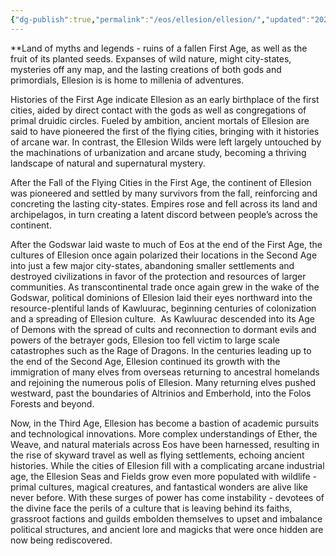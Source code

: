 ```yaml
---
{"dg-publish":true,"permalink":"/eos/ellesion/ellesion/","updated":"2024-12-22T20:30:08.970-05:00"}
---
```


**Land of myths and legends - ruins of a fallen First Age, as well as the fruit of its planted seeds. Expanses of wild nature, might city-states, mysteries off any map, and the lasting creations of both gods and primordials, Ellesion is is home to millenia of adventures. 

Histories of the First Age indicate Ellesion as an early birthplace of the first cities, aided by direct contact with the gods as well as congregations of primal druidic circles. Fueled by ambition, ancient mortals of Ellesion are said to have pioneered the first of the flying cities, bringing with it histories of arcane war. In contrast, the Ellesion Wilds were left largely untouched by the machinations of urbanization and arcane study, becoming a thriving landscape of natural and supernatural mystery. 

After the Fall of the Flying Cities in the First Age, the continent of Ellesion was pioneered and settled by many survivors from the fall, reinforcing and concreting the lasting city-states. Empires rose and fell across its land and archipelagos, in turn creating a latent discord between people’s across the continent. 

After the Godswar laid waste to much of Eos at the end of the First Age, the cultures of Ellesion once again polarized their locations in the Second Age into just a few major city-states, abandoning smaller settlements and destroyed civilizations in favor of the protection and resources of larger communities. As transcontinental trade once again grew in the wake of the Godswar, political dominions of Ellesion laid their eyes northward into the resource-plentiful lands of Kawluurac, beginning centuries of colonization and a spreading of Ellesion culture.  As Kawluurac descended into its Age of Demons with the spread of cults and reconnection to dormant evils and powers of the betrayer gods, Ellesion too fell victim to large scale catastrophes such as the Rage of Dragons. In the centuries leading up to the end of the Second Age, Ellesion continued its growth with the immigration of many elves from overseas returning to ancestral homelands and rejoining the numerous polis of Ellesion. Many returning elves pushed westward, past the boundaries of Altrinios and Emberhold, into the Folos Forests and beyond. 

Now, in the Third Age, Ellesion has become a bastion of academic pursuits and technological innovations. More complex understandings of Ether, the Weave, and natural materials across Eos have been harnessed, resulting in the rise of skyward travel as well as flying settlements, echoing ancient histories. While the cities of Ellesion fill with a complicating arcane industrial age, the Ellesion Seas and Fields grow even more populated with wildlife - primal cultures, magical creatures, and fantastical wonders are alive like never before. With these surges of power has come instability - devotees of the divine face the perils of a culture that is leaving behind its faiths, grassroot factions and guilds embolden themselves to upset and imbalance political structures, and ancient lore and magicks that were once hidden are now being rediscovered.